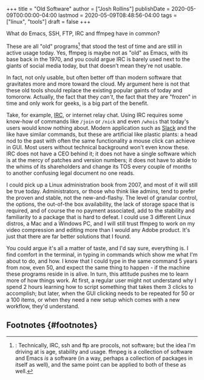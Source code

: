 +++
title = "Old Software"
author = ["Josh Rollins"]
publishDate = 2020-05-09T00:00:00-04:00
lastmod = 2020-05-09T08:48:56-04:00
tags = ["linux", "tools"]
draft = false
+++

What do Emacs, SSH, FTP, IRC and ffmpeg have in common?

These are all "old" programs[^fn:1] that stood the test of time and are still in active usage today. Yes, ffmpeg is maybe not as "old" as Emacs, with its base back in the 1970, and you could argue IRC is barely used next to the giants of social media today, but that doesn’t mean they're not usable.

<!--more-->

In fact, not only usable, but often better off than modern software that gravitates more and more toward the cloud. My argument here is not that these old tools should replace the existing popular gaints of today and tomororw. Actually, the fact that they _can't_, the fact that they are "frozen" in time and only work for geeks, is a big part of the benefit.

Take, for example, [IRC](https://en.wikipedia.org/wiki/Internet%5FRelay%5FChat), or internet relay chat. Using IRC requires some know-how of commands like `/join` or `/nick` and even `/whois` that today's users would know nothing about. Modern application such as [Slack](https://slack.com/help/articles/201259356-Use-built-in-slash-commands) and the like have similar commands, but these are artificial like plastic plants: a head nod to the past with often the same functionality a mouse click can achieve in GUI. Most users without technical background won't even know these. IRC does not have a CEO behind it; it does not have a single software which is at the mercy of patches and version numbers; it does not have to abide to the whims of its shareholders and change its TOS every couple of months to another confusing legal document no one reads.

I could pick up a Linux administration book from 2007, and most of it will still be true today. Administrators, or those who think like admins, tend to prefer the proven and stable, not the new-and-flashy. The level of granular control, the options, the out-of-the box availability, the lack of storage space that is required, and of course the no payment associated, add to the stability and familiarity to a package that is hard to defeat. I could use 3 different Linux distros, a Mac and a Windows PC, and I will still trust ffmpeg to work on my video compression and editing more than I would any Adobe product. It's just that there are far better solutions that I found.

You could argue it's all a matter of taste, and I'd say sure, everything is. I find comfort in the terminal, in typing in commands which show me what I'm about to do, and how. I know that I could type in the same command 5 years from now, even 50, and expect the same thing to happen - if the machine these programs reside in is alive. In turn, this attitude pushes me to learn more of how things work. At first, a regular user might not understand why I spend 2 hours learning how to script something that takes them 3 clicks to accomplish; but later, when the GUI clicking needs to be repeated for 50 or a 100 items, or when they need a new setup which comes with a new workflow, they'd understand.


## Footnotes {#footnotes}

[^fn:1]: : Technically, IRC, ssh and ftp are procols, not software; but the idea I'm driving at is age, stability and usage. ffmpeg is a collection of software and Emacs _is_ a software (in a way, perhaps a collection of packages in itself as well), and the same point can be applied to both of these as well.